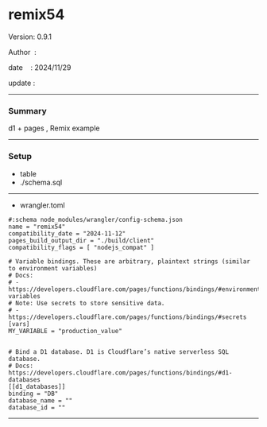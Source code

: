 # remix54

 Version: 0.9.1

 Author  :

 date    : 2024/11/29 

 update  : 

***
### Summary

d1 + pages , Remix example

***
### Setup

* table
* ./schema.sql

***
* wrangler.toml

```
#:schema node_modules/wrangler/config-schema.json
name = "remix54"
compatibility_date = "2024-11-12"
pages_build_output_dir = "./build/client"
compatibility_flags = [ "nodejs_compat" ]

# Variable bindings. These are arbitrary, plaintext strings (similar to environment variables)
# Docs:
# - https://developers.cloudflare.com/pages/functions/bindings/#environment-variables
# Note: Use secrets to store sensitive data.
# - https://developers.cloudflare.com/pages/functions/bindings/#secrets
[vars]
MY_VARIABLE = "production_value"


# Bind a D1 database. D1 is Cloudflare’s native serverless SQL database.
# Docs: https://developers.cloudflare.com/pages/functions/bindings/#d1-databases
[[d1_databases]]
binding = "DB"
database_name = ""
database_id = ""

```
***
